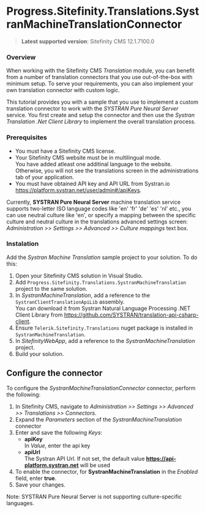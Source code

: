 Progress.Sitefinity.Translations.SystranMachineTranslationConnector
===========================================

>**Latest supported version**: Sitefinity CMS 12.1.7100.0

### Overview

When working with the Sitefinity CMS *Translation* module, you can benefit from a number of translation connectors that you use out-of-the-box with minimum setup. To serve your requirements, you can also implement your own translation connector with custom logic. 

This tutorial provides you with a sample that you use to implement a custom translation connector to work with the *SYSTRAN Pure Neural Server* service. You first create and setup the connector and then use the *Systran Translation .Net Client Library* to implement the overall translation process.   

### Prerequisites
- You must have a Sitefinity CMS license.
- Your Sitefinity CMS website must be in multilingual mode.  
 You have added atleast one additinal language to the website. Otherwise, you will not see the translations screen in the administrations tab of your application.
- You must have obtained API key and API URL from Systran.io https://platform.systran.net/user/admin#/apiKeys.

Currently, **SYSTRAN Pure Neural Server** machine translation service supports two-letter ISO language codes like 'en' 'fr' 'de' 'es' 'nl' etc., you can use neutral culture like 'en', or specify a mapping between the specific culture and neutral culture in the translations advanced settings screen: <i>Administration >> Settings >> Advanced >> Culture mappings </i> text box.

### Instalation

Add the *Systran Machine Translation* sample project to your solution. To do this:

1. Open your Sitefinity CMS solution in Visual Studio.
2. Add `Progress.Sitefinity.Translations.SystranMachineTranslation` project to the same solution.
3. In _SystranMachineTranslation_, add a reference to the `SystranClientTranslationApiLib` assembly.  
 You can download it from Systran Natural Language Processing .NET Client Library from https://github.com/SYSTRAN/translation-api-csharp-client.
4. Ensure `Telerik.Sitefinity.Translations` nuget package is installed in `SystranMachineTranslation`.
5. In _SitefinityWebApp_, add a reference to the *SystranMachineTranslation* project.
6. Build your solution.

## Configure the connector

To configure the *SystranMachineTranslationConnector* connector, perform the following:

1. In Sitefinity CMS, navigate to _Administration >> Settings >> Advanced >> Translations >> Connectors_.
2. Expand the _Parameters_ section of the _SystranMachineTranslation_ connector
3. Enter and save the following _Keys_:   
   - <strong>apiKey</strong> </br>In <i>Value</i>, enter the api key
   - <strong>apiUrl</strong> </br>The Systran API Url. If not set, the default value **https://api-platform.systran.net** will be used
3. To enable the connector, for <strong>SystranMachineTranslation</strong> in the <i>Enabled</i> field, enter <strong>true</strong>.
4. Save your changes.

Note: SYSTRAN Pure Neural Server is not supporting culture-specific languages.
